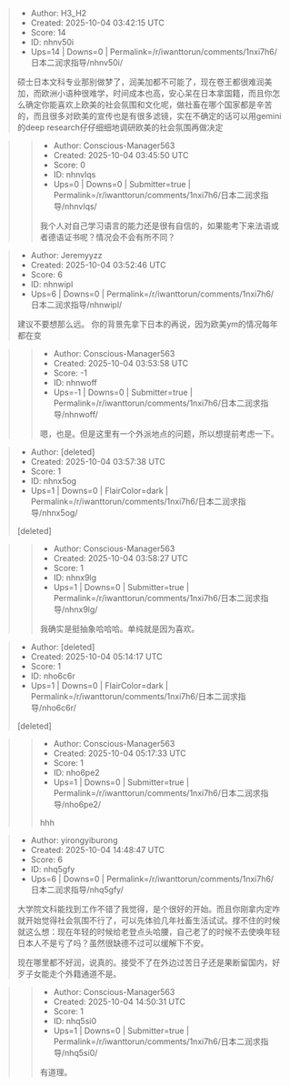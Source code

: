 > - Author: H3_H2
> - Created: 2025-10-04 03:42:15 UTC
> - Score: 14
> - ID: nhnv50i
> - Ups=14 | Downs=0 | Permalink=/r/iwanttorun/comments/1nxi7h6/日本二润求指导/nhnv50i/
>
> 硕士日本文科专业那别做梦了，润美加都不可能了，现在卷王都很难润美加，而欧洲小语种很难学，时间成本也高，安心呆在日本拿国籍，而且你怎么确定你能喜欢上欧美的社会氛围和文化呢，做社畜在哪个国家都是辛苦的，而且很多对欧美的宣传也是有很多滤镜，实在不确定的话可以用gemini的deep research仔仔细细地调研欧美的社会氛围再做决定

>> - Author: Conscious-Manager563
>> - Created: 2025-10-04 03:45:50 UTC
>> - Score: 0
>> - ID: nhnvlqs
>> - Ups=0 | Downs=0 | Submitter=true | Permalink=/r/iwanttorun/comments/1nxi7h6/日本二润求指导/nhnvlqs/
>>
>> 我个人对自己学习语言的能力还是很有自信的，如果能考下来法语或者德语证书呢？情况会不会有所不同？

> - Author: Jeremyyzz
> - Created: 2025-10-04 03:52:46 UTC
> - Score: 6
> - ID: nhnwipl
> - Ups=6 | Downs=0 | Permalink=/r/iwanttorun/comments/1nxi7h6/日本二润求指导/nhnwipl/
>
> 建议不要想那么远。 你的背景先拿下日本的再说，因为欧美ym的情况每年都在变

>> - Author: Conscious-Manager563
>> - Created: 2025-10-04 03:53:58 UTC
>> - Score: -1
>> - ID: nhnwoff
>> - Ups=-1 | Downs=0 | Submitter=true | Permalink=/r/iwanttorun/comments/1nxi7h6/日本二润求指导/nhnwoff/
>>
>> 嗯，也是。但是这里有一个外派地点的问题，所以想提前考虑一下。

> - Author: [deleted]
> - Created: 2025-10-04 03:57:38 UTC
> - Score: 1
> - ID: nhnx5og
> - Ups=1 | Downs=0 | FlairColor=dark | Permalink=/r/iwanttorun/comments/1nxi7h6/日本二润求指导/nhnx5og/
>
> [deleted]

>> - Author: Conscious-Manager563
>> - Created: 2025-10-04 03:58:27 UTC
>> - Score: 1
>> - ID: nhnx9lg
>> - Ups=1 | Downs=0 | Submitter=true | Permalink=/r/iwanttorun/comments/1nxi7h6/日本二润求指导/nhnx9lg/
>>
>> 我确实是挺抽象哈哈哈。单纯就是因为喜欢。

> - Author: [deleted]
> - Created: 2025-10-04 05:14:17 UTC
> - Score: 1
> - ID: nho6c6r
> - Ups=1 | Downs=0 | FlairColor=dark | Permalink=/r/iwanttorun/comments/1nxi7h6/日本二润求指导/nho6c6r/
>
> [deleted]

>> - Author: Conscious-Manager563
>> - Created: 2025-10-04 05:17:33 UTC
>> - Score: 1
>> - ID: nho6pe2
>> - Ups=1 | Downs=0 | Submitter=true | Permalink=/r/iwanttorun/comments/1nxi7h6/日本二润求指导/nho6pe2/
>>
>> hhh

> - Author: yirongyiburong
> - Created: 2025-10-04 14:48:47 UTC
> - Score: 6
> - ID: nhq5gfy
> - Ups=6 | Downs=0 | Permalink=/r/iwanttorun/comments/1nxi7h6/日本二润求指导/nhq5gfy/
>
> 大学院文科能找到工作不错了我觉得，是个很好的开始。而且你刚拿内定咋就开始觉得社会氛围不行了，可以先体验几年社畜生活试试。撑不住的时候就这么想：现在年轻的时候给老登点头哈腰，自己老了的时候不去使唤年轻日本人不是亏了吗？虽然很缺德不过可以缓解下不安。
> 
> 现在哪里都不好润，说真的。接受不了在外边过苦日子还是果断留国内，好歹子女能走个外籍通道不是。

>> - Author: Conscious-Manager563
>> - Created: 2025-10-04 14:50:31 UTC
>> - Score: 1
>> - ID: nhq5si0
>> - Ups=1 | Downs=0 | Submitter=true | Permalink=/r/iwanttorun/comments/1nxi7h6/日本二润求指导/nhq5si0/
>>
>> 有道理。
